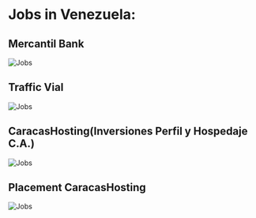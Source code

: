 # Jobs in Venezuela:

## Mercantil Bank
![Jobs](./mercantilBanco.jpg)

## Traffic Vial
![Jobs](./constanciaTrafficVial.jpg)

## CaracasHosting(Inversiones Perfil y Hospedaje C.A.)
![Jobs](./constanciaTrabajoCcsHosting.jpg)

## Placement CaracasHosting
![Jobs](./constanciaPasantiaCcsHosting.jpg)